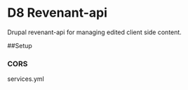 # D8 Revenant-api
Drupal revenant-api for managing edited client side content. 

##Setup
### CORS
services.yml 